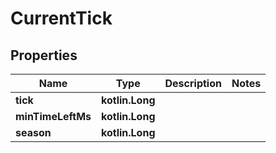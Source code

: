
# CurrentTick

## Properties
Name | Type | Description | Notes
------------ | ------------- | ------------- | -------------
**tick** | **kotlin.Long** |  | 
**minTimeLeftMs** | **kotlin.Long** |  | 
**season** | **kotlin.Long** |  | 



